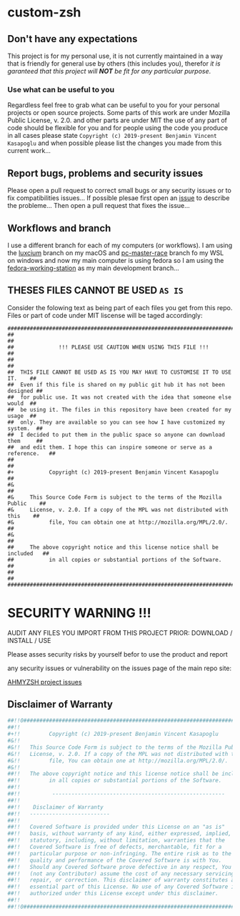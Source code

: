 # custom-zsh

## Don't have any expectations

This project is for my personal use, it is not currently maintained in a way that is friendly for general use by others (this includes you), therefor *it is garanteed that this project will **NOT** be fit for any particular purpose*.

### Use what can be useful to you

Regardless feel free to grab what can be useful to you for your personal projects or open source projects. Some parts of this work are under Mozilla Public License, v. 2.0. and other parts are under MIT the use of any part of code should be flexible for you and for people using the code you produce in all cases please state `Copyright (c) 2019-present Benjamin Vincent Kasapoglu` and when possible please list the changes you made from this current work...

## Report bugs, problems and security issues

Please open a pull request to correct small bugs or any security issues or to fix compatibilities issues...
If possible plesae first open an [issue](https://github.com/Luxcium/ahmyzsh/issues) to describe the probleme...
Then open a pull request that fixes the issue...

## Workflows and branch

I use a different branch for each of my computers (or workflows). I am using the [luxcium](https://github.com/Luxcium/ahmyzsh/tree/luxcium) branch on my macOS and [pc-master-race](https://github.com/Luxcium/ahmyzsh/tree/pc-master-race) branch fo my WSL on windows and now my main computer is using fedora so I am using the [fedora-working-station](https://github.com/Luxcium/ahmyzsh/tree/fedora-working-station) as my main development branch...


## THESES FILES CANNOT BE USED `AS IS`

Consider the folowing text as being part of each files you get from this repo. Files or part of code under MIT liscense will be taged accordingly:

```shell
################################################################################
##                                                                            ##
##              !!! PLEASE USE CAUTION WHEN USING THIS FILE !!!               ##
##                                                                            ##
##  THIS FILE CANNOT BE USED AS IS YOU MAY HAVE TO CUSTOMISE IT TO USE IT.    ##
##  Even if this file is shared on my public git hub it has not been designed ##
##  for public use. It was not created with the idea that someone else would  ##
##  be using it. The files in this repository have been created for my usage  ##
##  only. They are available so you can see how I have customized my system.  ##
##  I decided to put them in the public space so anyone can download them     ##
##  and edit them. I hope this can inspire someone or serve as a reference.   ##
##                                                                            ##
#+           Copyright (c) 2019-present Benjamin Vincent Kasapoglu            ##
#&                                                                            ##
#&     This Source Code Form is subject to the terms of the Mozilla Public    ##
#&     License, v. 2.0. If a copy of the MPL was not distributed with this    ##
#&           file, You can obtain one at http://mozilla.org/MPL/2.0/.         ##
#&                                                                            ##
##     The above copyright notice and this license notice shall be included   ##
##           in all copies or substantial portions of the Software.           ##
##                                                                            ##
################################################################################
```
# SECURITY WARNING !!!


AUDIT ANY FILES YOU IMPORT FROM THIS PROJECT PRIOR: DOWNLOAD / INSTALL / USE

Please asses security risks by yourself befor to use the product and report

any security issues or vulnerability on the issues page of the main repo site:

[AHMYZSH project issues](https://github.com/Luxcium/ahmyzsh/issues)
## Disclaimer of Warranty

```bash
##!!0###########################################################################
##!!                                                                          ##
#+!!         Copyright (c) 2019-present Benjamin Vincent Kasapoglu            ##
#&!!                                                                          ##
#&!!   This Source Code Form is subject to the terms of the Mozilla Public    ##
#&!!   License, v. 2.0. If a copy of the MPL was not distributed with this    ##
#&!!         file, You can obtain one at http://mozilla.org/MPL/2.0/.         ##
#&!!                                                                          ##
##!!   The above copyright notice and this license notice shall be included   ##
##!!         in all copies or substantial portions of the Software.           ##
##!!                                                                          ##
##!!          ------------------------------------------------------          ##
##!!                                                                          ##
##!!    Disclaimer of Warranty                                                ##
##!!   -------------------------                                              ##
##!!                                                                          ##
##!!   Covered Software is provided under this License on an "as is"          ##
##!!   basis, without warranty of any kind, either expressed, implied, or     ##
##!!   statutory, including, without limitation, warranties that the          ##
##!!   Covered Software is free of defects, merchantable, fit for a           ##
##!!   particular purpose or non-infringing. The entire risk as to the        ##
##!!   quality and performance of the Covered Software is with You.           ##
##!!   Should any Covered Software prove defective in any respect, You        ##
##!!   (not any Contributor) assume the cost of any necessary servicing,      ##
##!!   repair, or correction. This disclaimer of warranty constitutes an      ##
##!!   essential part of this License. No use of any Covered Software is      ##
##!!   authorized under this License except under this disclaimer.            ##
##!!                                                                          ##
##!!0###########################################################################
```
